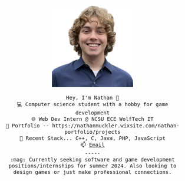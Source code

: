 <p align="center">
  <img src="https://raw.githubusercontent.com/Nmuckler/Nmuckler/main/Nathan1.png" width="220" height="220"/><br/><br/>
  <samp>
    Hey, I'm Nathan 👋 <br/>
    💻 Computer science student with a hobby for game development<br/>
    🌐 Web Dev Intern @ NCSU ECE WolfTech IT<br/>
    💼 Portfolio -- https://nathanmuckler.wixsite.com/nathan-portfolio/projects <br/>
    🥞 Recent Stack... C++, C, Java, PHP, JavaScript <br/>
    📫 <a href="mailto:nathanmuckler@gmail.com">Email</a> <br/>
    ----- <br/>
    :mag: Currently seeking software and game development positions/internships for summer 2024. Also looking to design games or just make professional connections.
  </samp>
</p>

<!--
**Nmuckler/Nmuckler** is a ✨ _special_ ✨ repository because its `README.md` (this file) appears on your GitHub profile.

Here are some ideas to get you started:

- 🔭 I’m currently working on ...
- 🌱 I’m currently learning ...
- 👯 I’m looking to collaborate on ...
- 🤔 I’m looking for help with ...
- 💬 Ask me about ...
- 📫 How to reach me: ...
- 😄 Pronouns: ...
- ⚡ Fun fact: ...
-->
